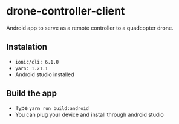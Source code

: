 # drone-controller-client
Android app to serve as a remote controller to a quadcopter drone.

## Instalation
- ```ionic/cli: 6.1.0```
- ```yarn: 1.21.1```
- Android studio installed

## Build the app
- Type ```yarn run build:android```
- You can plug your device and install through android studio
